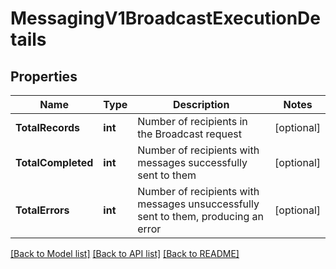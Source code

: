 # MessagingV1BroadcastExecutionDetails

## Properties

Name | Type | Description | Notes
------------ | ------------- | ------------- | -------------
**TotalRecords** | **int** | Number of recipients in the Broadcast request |[optional] 
**TotalCompleted** | **int** | Number of recipients with messages successfully sent to them |[optional] 
**TotalErrors** | **int** | Number of recipients with messages unsuccessfully sent to them, producing an error |[optional] 

[[Back to Model list]](../README.md#documentation-for-models) [[Back to API list]](../README.md#documentation-for-api-endpoints) [[Back to README]](../README.md)


